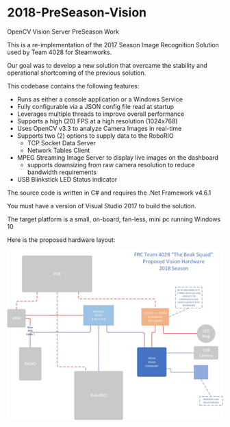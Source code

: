 # 2018-PreSeason-Vision
OpenCV Vision Server PreSeason Work

This is a re-implementation of the 2017 Season Image Recognition Solution used by Team 4028 for Steamworks.

Our goal was to develop a new solution that overcame the stability and operational shortcoming of the previous solution.

This codebase contains the following features:

- Runs as either a console application or a Windows Service
- Fully configurable via a JSON config file read at startup
- Leverages multiple threads to improve overall performance
- Supports a high (20) FPS at a high resolution (1024x768)
- Uses OpenCV v3.3 to analyze Camera Images in real-time
- Supports two (2) options to supply data to the RoboRIO
	- TCP Socket Data Server
	- Network Tables Client
- MPEG Streaming Image Server to display live images on the dashboard
	- supports downsizing from raw camera resolution to reduce bandwidth requirements
- USB Blinkstick LED Status indicator

The source code is written in C# and requires the .Net Framework v4.6.1

You must have a version of Visual Studio 2017 to build the solution.

The target platform is a small, on-board, fan-less, mini pc running Windows 10

Here is the proposed hardware layout:

![Proposed Hardware Layout](https://github.com/Team4028/2018-PreSeason-Vision/blob/master/Proposed%20Hardware%20Layout%20(resize).jpg)